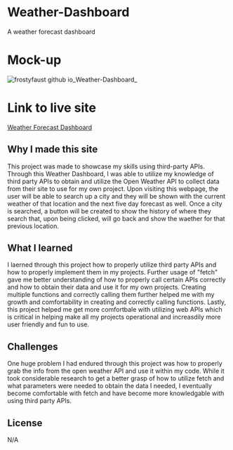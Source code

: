 # Weather-Dashboard

A weather forecast dashboard

# Mock-up
![frostyfaust github io_Weather-Dashboard_](https://user-images.githubusercontent.com/55112932/232167619-b3363741-869f-4da0-b02a-a3a26306188f.png)

# Link to live site
[Weather Forecast Dashboard](https://frostyfaust.github.io/Weather-Dashboard/)

## Why I made this site

This project was made to showcase my skills using third-party APIs. Through this Weather Dashboard, I was able to utilize my knowledge of third party APIs to obtain and utilize the Open Weather API to collect data from their site to use for my own project. Upon visiting this webpage, the user will be able to search up a city and they will be shown with the current weather of that location and the next five day forecast as well. Once a city is searched, a button will be created to show the history of where they search that, upon being clicked, will go back and show the waether for that previous location.

## What I learned

I laerned through this project how to properly utilize third party APIs and how to properly implement them in my projects. Further usage of "fetch" gave me better understanding of how to properly call certain APIs correctly and how to obtain their data and use it for my own projects. Creating multiple functions and correctly calling them further helped me with my growth and comfortability in creating and correctly calling functions. Lastly, this project helped me get more comfortbale with utilizing web APIs which is critical in helping make all my projects operational and increasdily more user friendly and fun to use.

## Challenges 

One huge problem I had endured through this project was how to properly grab the info from the open weather API and use it within my code. While it took considerable research to get a better grasp of how to utilize fetch and what parameters were needed to obtain the data I needed, I eventually become comfortable with fetch and have become more knowledgable with using third party APIs.

## License
N/A
